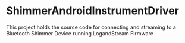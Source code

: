 # ShimmerAndroidInstrumentDriver

This project holds the source code for connecting and streaming to a Bluetooth Shimmer Device running LogandStream
Firmware
